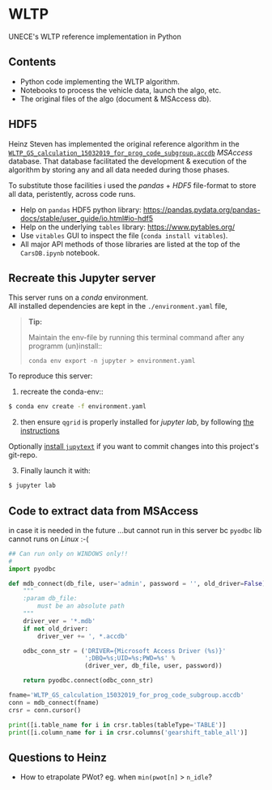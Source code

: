 # WLTP
UNECE's WLTP reference implementation in Python

## Contents
- Python code implementing the WLTP algorithm.
- Notebooks to process the vehicle data, launch the algo, etc.
- The original files of the algo (document & MSAccess db).


## HDF5
Heinz Steven has implemented the original reference algorithm in the [`WLTP_GS_calculation_15032019_for_prog_code_subgroup.accdb`](./WLTP_GS_calculation_15032019_for_prog_code_subgroup.accdb) *MSAccess* database.
That database facilitated the development & execution of the algorithm 
by storing any and all data needed during those phases.

To substitute those facilities i used the *pandas* + *HDF5* file-format to store all data, 
peristently, across code runs.

- Help on `pandas` HDF5 python library: https://pandas.pydata.org/pandas-docs/stable/user_guide/io.html#io-hdf5
- Help on the underlying `tables` library: https://www.pytables.org/
- Use `vitables` GUI to inspect the file (`conda install vitables`). 
- All major API methods of those libraries are listed  at the top 
  of the `CarsDB.ipynb` notebook.


## Recreate this Jupyter server
This server runs on a *conda* environment.  
All installed dependencies are kept in the `./environment.yaml` file,

> **Tip:**
> 
> Maintain the env-file by running this terminal command after any programm (un)install::
>     
>     conda env export -n jupyter > environment.yaml 

To reproduce this server:

1. recreate the conda-env::

  ```bash
  $ conda env create -f environment.yaml
  ```

2. then ensure `qgrid` is properly installed for *jupyter lab*,
  by following [the instructions](https://github.com/quantopian/qgrid#installation)
  
  Optionally [install `jupytext`](https://github.com/mwouts/jupytext) if you want 
  to commit changes into this project's git-repo.

3. Finally launch it with:

  ```bash
  $ jupyter lab
  ```


## Code to extract data from MSAccess

in case it is needed in the future
...but cannot run in this server bc `pyodbc` lib cannot runs on *Linux* :-( 

```python
## Can run only on WINDOWS only!!
#
import pyodbc

def mdb_connect(db_file, user='admin', password = '', old_driver=False):
    """
    :param db_file:
        must be an absolute path
    """
    driver_ver = '*.mdb'
    if not old_driver:
        driver_ver += ', *.accdb'

    odbc_conn_str = ('DRIVER={Microsoft Access Driver (%s)}'
                     ';DBQ=%s;UID=%s;PWD=%s' %
                     (driver_ver, db_file, user, password))

    return pyodbc.connect(odbc_conn_str)

fname='WLTP_GS_calculation_15032019_for_prog_code_subgroup.accdb'
conn = mdb_connect(fname)
crsr = conn.cursor()

print([i.table_name for i in crsr.tables(tableType='TABLE')]
print([i.column_name for i in crsr.columns('gearshift_table_all')]
```

## Questions to Heinz
- How to etrapolate PWot? 
  eg. when `min(pwot[n]` > `n_idle`?